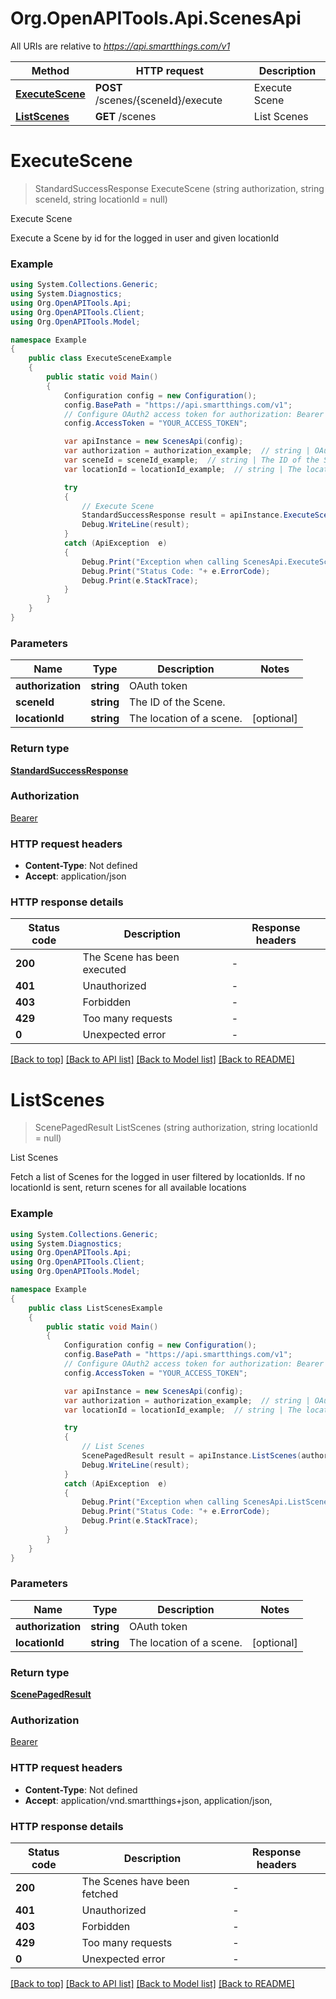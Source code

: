 # Org.OpenAPITools.Api.ScenesApi

All URIs are relative to *https://api.smartthings.com/v1*

Method | HTTP request | Description
------------- | ------------- | -------------
[**ExecuteScene**](ScenesApi.md#executescene) | **POST** /scenes/{sceneId}/execute | Execute Scene
[**ListScenes**](ScenesApi.md#listscenes) | **GET** /scenes | List Scenes


<a name="executescene"></a>
# **ExecuteScene**
> StandardSuccessResponse ExecuteScene (string authorization, string sceneId, string locationId = null)

Execute Scene

Execute a Scene by id for the logged in user and given locationId

### Example
```csharp
using System.Collections.Generic;
using System.Diagnostics;
using Org.OpenAPITools.Api;
using Org.OpenAPITools.Client;
using Org.OpenAPITools.Model;

namespace Example
{
    public class ExecuteSceneExample
    {
        public static void Main()
        {
            Configuration config = new Configuration();
            config.BasePath = "https://api.smartthings.com/v1";
            // Configure OAuth2 access token for authorization: Bearer
            config.AccessToken = "YOUR_ACCESS_TOKEN";

            var apiInstance = new ScenesApi(config);
            var authorization = authorization_example;  // string | OAuth token
            var sceneId = sceneId_example;  // string | The ID of the Scene.
            var locationId = locationId_example;  // string | The location of a scene. (optional) 

            try
            {
                // Execute Scene
                StandardSuccessResponse result = apiInstance.ExecuteScene(authorization, sceneId, locationId);
                Debug.WriteLine(result);
            }
            catch (ApiException  e)
            {
                Debug.Print("Exception when calling ScenesApi.ExecuteScene: " + e.Message );
                Debug.Print("Status Code: "+ e.ErrorCode);
                Debug.Print(e.StackTrace);
            }
        }
    }
}
```

### Parameters

Name | Type | Description  | Notes
------------- | ------------- | ------------- | -------------
 **authorization** | **string**| OAuth token | 
 **sceneId** | **string**| The ID of the Scene. | 
 **locationId** | **string**| The location of a scene. | [optional] 

### Return type

[**StandardSuccessResponse**](StandardSuccessResponse.md)

### Authorization

[Bearer](../README.md#Bearer)

### HTTP request headers

 - **Content-Type**: Not defined
 - **Accept**: application/json

### HTTP response details
| Status code | Description | Response headers |
|-------------|-------------|------------------|
| **200** | The Scene has been executed |  -  |
| **401** | Unauthorized |  -  |
| **403** | Forbidden |  -  |
| **429** | Too many requests |  -  |
| **0** | Unexpected error |  -  |

[[Back to top]](#) [[Back to API list]](../README.md#documentation-for-api-endpoints) [[Back to Model list]](../README.md#documentation-for-models) [[Back to README]](../README.md)

<a name="listscenes"></a>
# **ListScenes**
> ScenePagedResult ListScenes (string authorization, string locationId = null)

List Scenes

Fetch a list of Scenes for the logged in user filtered by locationIds. If no locationId is sent, return scenes for all available locations

### Example
```csharp
using System.Collections.Generic;
using System.Diagnostics;
using Org.OpenAPITools.Api;
using Org.OpenAPITools.Client;
using Org.OpenAPITools.Model;

namespace Example
{
    public class ListScenesExample
    {
        public static void Main()
        {
            Configuration config = new Configuration();
            config.BasePath = "https://api.smartthings.com/v1";
            // Configure OAuth2 access token for authorization: Bearer
            config.AccessToken = "YOUR_ACCESS_TOKEN";

            var apiInstance = new ScenesApi(config);
            var authorization = authorization_example;  // string | OAuth token
            var locationId = locationId_example;  // string | The location of a scene. (optional) 

            try
            {
                // List Scenes
                ScenePagedResult result = apiInstance.ListScenes(authorization, locationId);
                Debug.WriteLine(result);
            }
            catch (ApiException  e)
            {
                Debug.Print("Exception when calling ScenesApi.ListScenes: " + e.Message );
                Debug.Print("Status Code: "+ e.ErrorCode);
                Debug.Print(e.StackTrace);
            }
        }
    }
}
```

### Parameters

Name | Type | Description  | Notes
------------- | ------------- | ------------- | -------------
 **authorization** | **string**| OAuth token | 
 **locationId** | **string**| The location of a scene. | [optional] 

### Return type

[**ScenePagedResult**](ScenePagedResult.md)

### Authorization

[Bearer](../README.md#Bearer)

### HTTP request headers

 - **Content-Type**: Not defined
 - **Accept**: application/vnd.smartthings+json, application/json, 

### HTTP response details
| Status code | Description | Response headers |
|-------------|-------------|------------------|
| **200** | The Scenes have been fetched |  -  |
| **401** | Unauthorized |  -  |
| **403** | Forbidden |  -  |
| **429** | Too many requests |  -  |
| **0** | Unexpected error |  -  |

[[Back to top]](#) [[Back to API list]](../README.md#documentation-for-api-endpoints) [[Back to Model list]](../README.md#documentation-for-models) [[Back to README]](../README.md)


